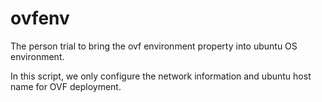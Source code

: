 # ovfenv
The person trial to bring the ovf environment property into ubuntu OS environment. 

In this script, we only configure the network information and ubuntu host name for OVF deployment. 

